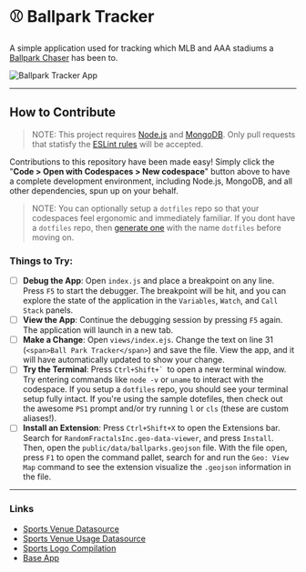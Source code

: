 # ⚾ Ballpark Tracker

A simple application used for tracking which MLB and AAA stadiums a [Ballpark Chaser](https://www.ballparkchasers.com/) has been to.

![Ballpark Tracker App](screenshot.png)

---

## How to Contribute

> NOTE: This project requires [Node.js](https://nodejs.org/) and [MongoDB](https://www.mongodb.com/). Only pull requests that statisfy the [ESLint rules](https://github.com/codespaces-contrib/ballpark-tracker/blob/master/.eslintrc.json) will be accepted. 

Contributions to this repository have been made easy! Simply click the "**Code > Open with Codespaces > New codespace**" button above to have a complete development environment, including Node.js, MongoDB, and all other dependencies, spun up on your behalf.

> NOTE: You can optionally setup a `dotfiles` repo so that your codespaces feel ergonomic and immediately familiar. If you dont have a `dotfiles` repo, then [generate one](https://github.com/codespaces-contrib/dotfiles/generate) with the name `dotfiles` before moving on.

### Things to Try:

- [ ] **Debug the App**: Open `index.js` and place a breakpoint on any line. Press `F5` to start the debugger. The breakpoint will be hit, and you can explore the state of the application in the `Variables`, `Watch`, and `Call Stack` panels. 
- [ ] **View the App**: Continue the debugging session by pressing `F5` again. The application will launch in a new tab.
- [ ] **Make a Change**: Open `views/index.ejs`. Change the text on line 31 (`<span>Ball Park Tracker</span>`) and save the file. View the app, and it will have automatically updated to show your change.
- [ ] **Try the Terminal**: Press ``Ctrl+Shift+` ``to open a new terminal window. Try entering commands like `node -v` or `uname` to interact with the codespace. If you setup a `dotfiles` repo, you should see your terminal setup fully intact. If you're using the sample dotefiles, then check out the awesome `PS1` prompt and/or try running `l` or `cls` (these are custom aliases!).
- [ ] **Install an Extension**: Press `Ctrl+Shift+X` to open the Extensions bar. Search for `RandomFractalsInc.geo-data-viewer`, and press `Install`. Then, open the `public/data/ballparks.geojson` file. With the file open, press `F1` to open the command pallet, search for and run the `Geo: View Map` command to see the extension visualize the `.geojson` information in the file.

---

### Links

- [Sports Venue Datasource](https://hifld-geoplatform.opendata.arcgis.com/datasets/major-sport-venues/data)
- [Sports Venue Usage Datasource](https://hifld-geoplatform.opendata.arcgis.com/datasets/major-sport-venues-usage/data)
- [Sports Logo Compilation](http://www.sportslogos.net/)
- [Base App](https://docs.microsoft.com/en-us/azure/azure-maps/tutorial-create-store-locator)

